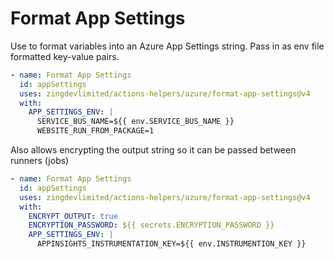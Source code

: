 # Format App Settings

Use to format variables into an Azure App Settings string. Pass in as env file formatted key-value pairs.

```yaml
- name: Format App Settings
  id: appSettings
  uses: zingdevlimited/actions-helpers/azure/format-app-settings@v4
  with:
    APP_SETTINGS_ENV: |
      SERVICE_BUS_NAME=${{ env.SERVICE_BUS_NAME }}
      WEBSITE_RUN_FROM_PACKAGE=1
```

Also allows encrypting the output string so it can be passed between runners (jobs)

```yaml
- name: Format App Settings
  id: appSettings
  uses: zingdevlimited/actions-helpers/azure/format-app-settings@v4
  with:
    ENCRYPT_OUTPUT: true
    ENCRYPTION_PASSWORD: ${{ secrets.ENCRYPTION_PASSWORD }}
    APP_SETTINGS_ENV: |
      APPINSIGHTS_INSTRUMENTATION_KEY=${{ env.INSTRUMENTION_KEY }}
```
